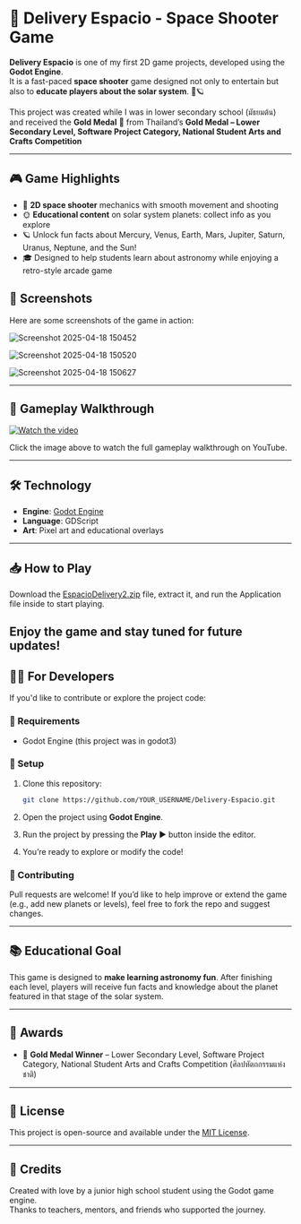 # 🚀 Delivery Espacio - Space Shooter Game

**Delivery Espacio** is one of my first 2D game projects, developed using the **Godot Engine**.  
It is a fast-paced **space shooter** game designed not only to entertain but also to **educate players about the solar system**. 🌌🪐

This project was created while I was in lower secondary school (มัธยมต้น) and received the **Gold Medal** 🥇 from Thailand’s **Gold Medal – Lower Secondary Level, Software Project Category, National Student Arts and Crafts Competition**

---

## 🎮 Game Highlights

- 🚀 **2D space shooter** mechanics with smooth movement and shooting
- 🌞 **Educational content** on solar system planets: collect info as you explore
- 🪐 Unlock fun facts about Mercury, Venus, Earth, Mars, Jupiter, Saturn, Uranus, Neptune, and the Sun!
- 🎓 Designed to help students learn about astronomy while enjoying a retro-style arcade game


## 📸 Screenshots

Here are some screenshots of the game in action:


![Screenshot 2025-04-18 150452](https://github.com/user-attachments/assets/a564f42e-19d1-4590-aec7-f9e9def7c372)

![Screenshot 2025-04-18 150520](https://github.com/user-attachments/assets/3d916987-baf8-4c27-889c-22811821f94a)

![Screenshot 2025-04-18 150627](https://github.com/user-attachments/assets/153978d0-f1f1-4dba-a5a7-8222130870d9)


---

## 🎥 Gameplay Walkthrough

[![Watch the video](https://img.youtube.com/vi/3T9zfFYfO_A/hqdefault.jpg)](https://youtu.be/3T9zfFYfO_A)  

Click the image above to watch the full gameplay walkthrough on YouTube.


---

## 🛠 Technology

- **Engine**: [Godot Engine](https://godotengine.org/)
- **Language**: GDScript
- **Art**: Pixel art and educational overlays
---

## 📥 How to Play

Download the [EspacioDelivery2.zip](EspacioDelivery2.zip) file, extract it, and run the Application file inside to start playing.

Enjoy the game and stay tuned for future updates!
---

## 👨‍💻 For Developers

If you'd like to contribute or explore the project code:

### 🧾 Requirements

- Godot Engine (this project was in godot3)

### 🔧 Setup

1. Clone this repository:

   ```bash
   git clone https://github.com/YOUR_USERNAME/Delivery-Espacio.git
   ```

2. Open the project using **Godot Engine**.

3. Run the project by pressing the **Play** ▶️ button inside the editor.

4. You’re ready to explore or modify the code!


### 🤝 Contributing

Pull requests are welcome! If you’d like to help improve or extend the game (e.g., add new planets or levels), feel free to fork the repo and suggest changes.

---

## 📚 Educational Goal

This game is designed to **make learning astronomy fun**. After finishing each level, players will receive fun facts and knowledge about the planet featured in that stage of the solar system.

---

## 🏅 Awards

- 🥇 **Gold Medal Winner** – Lower Secondary Level, Software Project Category, National Student Arts and Crafts Competition (ศิลปหัตถกรรมแห่งชาติ)

---

## 📄 License

This project is open-source and available under the [MIT License](LICENSE).

---

## 🙏 Credits

Created with love by a junior high school student using the Godot game engine.  
Thanks to teachers, mentors, and friends who supported the journey.

